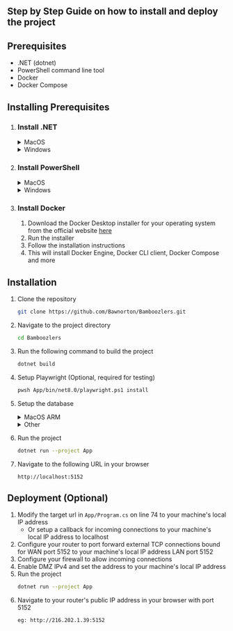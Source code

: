 ## Step by Step Guide on how to install and deploy the project

## Prerequisites
- .NET (dotnet)
- PowerShell command line tool
- Docker
- Docker Compose

## Installing Prerequisites
1. ### Install .NET
   <details>
   <summary>MacOS</summary>

   1. Install Homebrew
      ```bash
      /bin/bash -c "$(curl -fsSL https://raw.githubusercontent.com/Homebrew/install/HEAD/install.sh)"
      ```
   2. Install .NET
      ```bash
      brew install dotnet
      ```

   </details>

   <details>
   <summary>Windows</summary>

   1. Download the .NET SDK from the official website [here](https://dotnet.microsoft.com/download)
   2. Run the installer
   3. Follow the installation instructions
   </details>

2. ### Install PowerShell
   <details>
   <summary>MacOS</summary>
   
   1. Per step 1, you should have Homebrew installed
   2. Install PowerShell
      ```bash
      brew install powershell/tap/powershell
      ```

   </details>
   
   <details>
   <summary>Windows</summary>
   
   1. Open command prompt as an administrator
   2. Run the following command
   ```bash
   winget install --id Microsoft.PowerShell --source winget
   ```

   </details>

3. ### Install Docker

    1. Download the Docker Desktop installer for your operating system from the official website [here](https://www.docker.com/products/docker-desktop)
    2. Run the installer
    3. Follow the installation instructions
    4. This will install Docker Engine, Docker CLI client, Docker Compose and more

## Installation
1. Clone the repository
   ```bash
   git clone https://github.com/Bawnorton/Bamboozlers.git
   ```
2. Navigate to the project directory
   ```bash
   cd Bamboozlers
   ```
3. Run the following command to build the project
   ```bash
   dotnet build
   ```
4. Setup Playwright (Optional, required for testing)
   ```bash
   pwsh App/bin/net8.0/playwright.ps1 install
   ```
5. Setup the database

   <details>
   <summary>MacOS ARM</summary>
   
   1. Open Docker Desktop
   2. Start the Docker container
   ```bash
   docker-compose -f Docker/docker-compose-m1.yml up -d
   ```
   </details>
   
   <details>
   <summary>Other</summary>
   
   1. Open Docker Desktop
   2. Start the Docker container
   ```bash
   docker-compose -f Docker/docker-compose.yml up -d
   ```
   </details>

6. Run the project
   ```bash
   dotnet run --project App
   ```

7. Navigate to the following URL in your browser
   ```
   http://localhost:5152
   ```

## Deployment (Optional)
1. Modify the target url in `App/Program.cs` on line 74 to your machine's local IP address
   - Or setup a callback for incoming connections to your machine's local IP address to localhost
2. Configure your router to port forward external TCP connections bound for WAN port 5152 to your machine's local IP address LAN port 5152
3. Configure your firewall to allow incoming connections 
4. Enable DMZ IPv4 and set the address to your machine's local IP address
5. Run the project
   ```bash
   dotnet run --project App
   ```
6. Navigate to your router's public IP address in your browser with port 5152
   ```
   eg: http://216.202.1.39:5152
   ```
